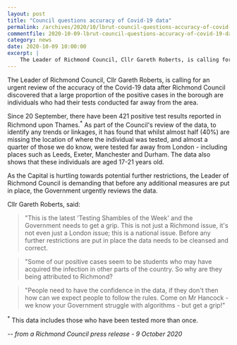 ```yaml
---
layout: post
title: "Council questions accuracy of Covid-19 data"
permalink: /archives/2020/10/lbrut-council-questions-accuracy-of-covid-19-data.html
commentfile: 2020-10-09-lbrut-council-questions-accuracy-of-covid-19-data
category: news
date: 2020-10-09 10:00:00
excerpt: |
    The Leader of Richmond Council, Cllr Gareth Roberts, is calling for an urgent review of the accuracy of the Covid-19 data after Richmond Council discovered that a large proportion of the positive cases in the borough are individuals who had their tests conducted far away from the area.
---
```


The Leader of Richmond Council, Cllr Gareth Roberts, is calling for an urgent review of the accuracy of the Covid-19 data after Richmond Council discovered that a large proportion of the positive cases in the borough are individuals who had their tests conducted far away from the area.

Since 20 September, there have been 421 positive test results reported in Richmond upon Thames.<sup>*</sup> As part of the Council's review of the data, to identify any trends or linkages, it has found that whilst almost half (40%) are missing the location of where the individual was tested, and almost a quarter of those we do know, were tested far away from London - including places such as Leeds, Exeter, Manchester and Durham. The data also shows that these individuals are aged 17-21 years old.

As the Capital is hurtling towards potential further restrictions, the Leader of Richmond Council is demanding that before any additional measures are put in place, the Government urgently reviews the data.

Cllr Gareth Roberts, said:

> "This is the latest 'Testing Shambles of the Week' and the Government needs to get a grip. This is not just a Richmond issue, it's not even just a London issue; this is a national issue. Before any further restrictions are put in place the data needs to be cleansed and correct.

> "Some of our positive cases seem to be students who may have acquired the infection in other parts of the country. So why are they being attributed to Richmond?

> "People need to have the confidence in the data, if they don't then how can we expect people to follow the rules. Come on Mr Hancock - we know your Government struggle with algorithms - but get a grip!"

<sup>*</sup> This data includes those who have been tested more than once.


<cite>-- from a Richmond Council press release - 9 October 2020</cite>
